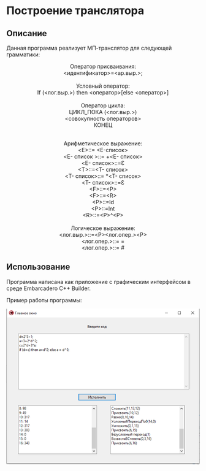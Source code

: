 # Построение транслятора
## Описание
<p>Данная программа реализует МП-транслятор для следующей грамматики:</p>
<div align="center">
Оператор присваивания:<br>
<идентификатор>=<ар.выр.>;<br>
<br>
Условный оператор:<br>
If (<лог.выр.>) then <оператор>[else <оператор>]<br>
<br>
Оператор цикла:<br>
ЦИКЛ_ПОКА (<лог.выр.>)<br>
<совокупность операторов><br>
КОНЕЦ<br><br>

Арифметическое выражение:<br>
\<E>::= <T><E-список>   <br>
<E- список >::= +<T><E- список><br>
<E- список>::=Ɛ<br>
\<T>::=<F><T- список><br>
<T- список>::= *<F><T- список><br>
<T- список>::=Ɛ<br>
\<F>::=\<P><br>
\<F>::=\<R><br>
\<P>::=Id<br>
\<P>::=Int<br>
\<R>::=\<P>^\<P><br>
<br>
Логическое выражение:<br>
<лог.выр.>::=\<P><лог.опер.>\<P><br>
<лог.опер.>::= =<br>
<лог.опер.>::= #<br>
</div>

## Использование
<p>Программа написана как приложение с графическим интерфейсом в среде Embarcadero C++ Builder.</p>
<p>
  Пример работы программы:
</p>
<div align="center">
  <img src="img.PNG">
</div>

